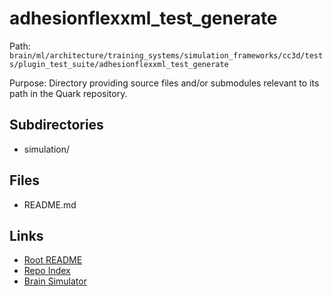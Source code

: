# adhesionflexxml_test_generate

Path: `brain/ml/architecture/training_systems/simulation_frameworks/cc3d/tests/plugin_test_suite/adhesionflexxml_test_generate`

Purpose: Directory providing source files and/or submodules relevant to its path in the Quark repository.

## Subdirectories
- simulation/

## Files
- README.md

## Links
- [Root README](../../../../../../../../README.md)
- [Repo Index](../../../../../../../../repo_index.json)
- [Brain Simulator](../../../../../../../../brain/architecture/brain_simulator.py)
